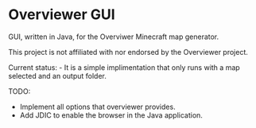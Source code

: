 # Overviewer GUI

GUI, written in Java, for the Overviwer Minecraft map generator.

This project is not affiliated with nor endorsed by the Overviewer project.

Current status: - It is a simple implimentation that only runs with a map selected and an output folder.

TODO:
 - Implement all options that overviewer provides.
 - Add JDIC to enable the browser in the Java application.
